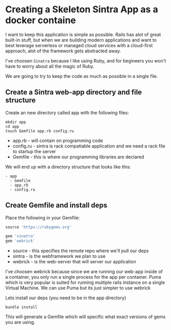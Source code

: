 # Creating a Skeleton Sintra App as a docker containe

I want to keep this application is simple as possible.
Rails has alot of great built-in stuff, but when we are building modern applications and want to best leverage serverless or managed cloud services with a cloud-first approach, alot of the framework gets abstracted away.

I've choosen `Sinatra` because I like using Ruby, and for begineers you won't have to worry about all the magic of Ruby.

We are going to try to keep the code as much as possible in a single file.

## Create a Sintra web-app directory and file structure

Create an new directory called app with the following files:

```
mkdir app
cd app
touch Gemfile app.rb config.ru
```

- app.rb - will contain on programming code
- config.ru - sintra is rack compatiable application and we need a rack file to startup the server
- Gemfile - this is where our programming libraries are declared

We will end up with a directory structure that looks like this:

```
- app
  - Gemfile
  - app.rb
  - config.ru
```


## Create Gemfile and install deps

Place the following in your Gemfile:

```rb
source 'https://rubygems.org'

gem 'sinatra'
gem 'webrick'
```

- source - this specifies the remote repo where we'll pull our deps
- sintra - is the webframework we plan to use
- webrick - is the web-server that will server our application

I've choosen webrick because since we are running our web-app inside of a container, you only run a single process for the app per container. Puma which is very popular is suited for running multiple rails instance on a single Virtual Machine. We can use Puma but its just simpler to use webrick


Lets install our deps (you need to be in the app directory)

```
bundle install
```

This will generate a Gemfile which will specific what exact versions of gems you are using.